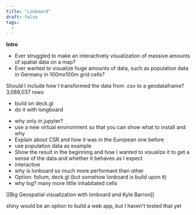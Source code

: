 ```yaml
---
title: "Lonboard"
draft: false
tags:
  - 
---
```



**Intro**
- Ever struggled to make an interactively visualization of massive amounts of spatial data on a map?
- Ever wanted to visualize huge amounts of data, such as population data in Germany in 100mx100m grid cells?

Should I include how I transformed the data from .csv to a geodataframe?
3,088,037 rows

- build on deck.gl
- do it with longboard
* why only in jupyter?
* use a new virtual environment so that you can show what to install and why
* Explain about CSR and how it was in the European one before
* use population data as example
* Show the result in the beginning and how I wanted to visualize it to get a sense of the data and whether it behaves as I expect 
* interactive
* why is lonboard so much more performant than other
* Option: folium, deck.gl (but somehow lonboard is build upon it)
* why log? many more little inhabitated cells 

[[Big Geospatial visualization with lonboard and Kyle Barron]]

shiny would be an option to build a web app, but I haven't tested that yet 
